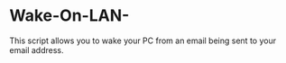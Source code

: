 # Wake-On-LAN-
This script allows you to wake your PC from an email being sent to your email address.
